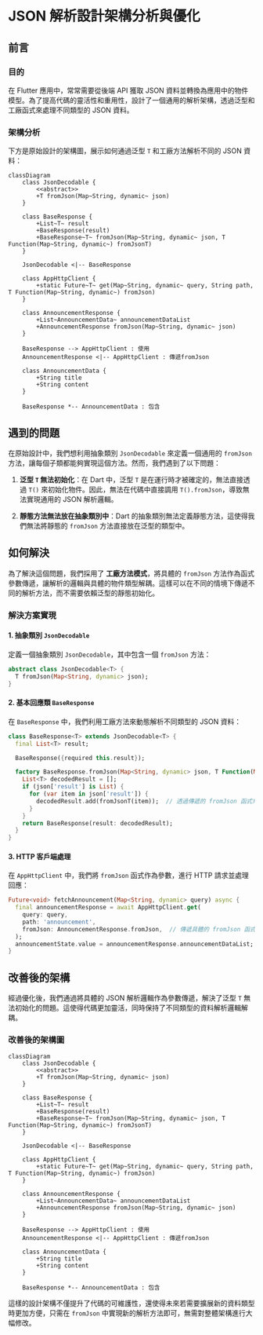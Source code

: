 # JSON 解析設計架構分析與優化

## 前言

### 目的
在 Flutter 應用中，常常需要從後端 API 獲取 JSON 資料並轉換為應用中的物件模型。為了提高代碼的靈活性和重用性，設計了一個通用的解析架構，透過泛型和工廠函式來處理不同類型的 JSON 資料。


### 架構分析
下方是原始設計的架構圖，展示如何通過泛型 `T` 和工廠方法解析不同的 JSON 資料：

```mermaid
classDiagram
    class JsonDecodable {
        <<abstract>>
        +T fromJson(Map~String, dynamic~ json)
    }

    class BaseResponse {
        +List~T~ result
        +BaseResponse(result)
        +BaseResponse~T~ fromJson(Map~String, dynamic~ json, T Function(Map~String, dynamic~) fromJsonT)
    }

    JsonDecodable <|-- BaseResponse

    class AppHttpClient {
        +static Future~T~ get(Map~String, dynamic~ query, String path, T Function(Map~String, dynamic~) fromJson)
    }

    class AnnouncementResponse {
        +List~AnnouncementData~ announcementDataList
        +AnnouncementResponse fromJson(Map~String, dynamic~ json)
    }

    BaseResponse --> AppHttpClient : 使用
    AnnouncementResponse <|-- AppHttpClient : 傳遞fromJson

    class AnnouncementData {
        +String title
        +String content
    }

    BaseResponse *-- AnnouncementData : 包含
```

## 遇到的問題
在原始設計中，我們想利用抽象類別 `JsonDecodable` 來定義一個通用的 `fromJson` 方法，讓每個子類都能夠實現這個方法。然而，我們遇到了以下問題：

1. **泛型 `T` 無法初始化**：在 Dart 中，泛型 `T` 是在運行時才被確定的，無法直接透過 `T()` 來初始化物件。因此，無法在代碼中直接調用 `T().fromJson`，導致無法實現通用的 JSON 解析邏輯。

2. **靜態方法無法放在抽象類別中**：Dart 的抽象類別無法定義靜態方法，這使得我們無法將靜態的 `fromJson` 方法直接放在泛型的類型中。

## 如何解決
為了解決這個問題，我們採用了 **工廠方法模式**，將具體的 `fromJson` 方法作為函式參數傳遞，讓解析的邏輯與具體的物件類型解耦。這樣可以在不同的情境下傳遞不同的解析方法，而不需要依賴泛型的靜態初始化。

### 解決方案實現
#### 1. 抽象類別 `JsonDecodable`
定義一個抽象類別 `JsonDecodable`，其中包含一個 `fromJson` 方法：

```dart
abstract class JsonDecodable<T> {
  T fromJson(Map<String, dynamic> json);
}
```

#### 2. 基本回應類 `BaseResponse`
在 `BaseResponse` 中，我們利用工廠方法來動態解析不同類型的 JSON 資料：

```dart
class BaseResponse<T> extends JsonDecodable<T> {
  final List<T> result;

  BaseResponse({required this.result});

  factory BaseResponse.fromJson(Map<String, dynamic> json, T Function(Map<String, dynamic>) fromJsonT) {
    List<T> decodedResult = [];
    if (json['result'] is List) {
      for (var item in json['result']) {
        decodedResult.add(fromJsonT(item));  // 透過傳遞的 fromJson 函式來解析每一個 item
      }
    }
    return BaseResponse(result: decodedResult);
  }
}
```

#### 3. HTTP 客戶端處理
在 `AppHttpClient` 中，我們將 `fromJson` 函式作為參數，進行 HTTP 請求並處理回應：

```dart
Future<void> fetchAnnouncement(Map<String, dynamic> query) async {
  final announcementResponse = await AppHttpClient.get(
    query: query,
    path: 'announcement',
    fromJson: AnnouncementResponse.fromJson,  // 傳遞具體的 fromJson 函式
  );
  announcementState.value = announcementResponse.announcementDataList;
}
```

## 改善後的架構
經過優化後，我們通過將具體的 JSON 解析邏輯作為參數傳遞，解決了泛型 `T` 無法初始化的問題。這使得代碼更加靈活，同時保持了不同類型的資料解析邏輯解耦。

### 改善後的架構圖
```mermaid
classDiagram
    class JsonDecodable {
        <<abstract>>
        +T fromJson(Map~String, dynamic~ json)
    }

    class BaseResponse {
        +List~T~ result
        +BaseResponse(result)
        +BaseResponse~T~ fromJson(Map~String, dynamic~ json, T Function(Map~String, dynamic~) fromJsonT)
    }

    JsonDecodable <|-- BaseResponse

    class AppHttpClient {
        +static Future~T~ get(Map~String, dynamic~ query, String path, T Function(Map~String, dynamic~) fromJson)
    }

    class AnnouncementResponse {
        +List~AnnouncementData~ announcementDataList
        +AnnouncementResponse fromJson(Map~String, dynamic~ json)
    }

    BaseResponse --> AppHttpClient : 使用
    AnnouncementResponse <|-- AppHttpClient : 傳遞fromJson

    class AnnouncementData {
        +String title
        +String content
    }

    BaseResponse *-- AnnouncementData : 包含
```

這樣的設計架構不僅提升了代碼的可維護性，還使得未來若需要擴展新的資料類型時更加方便，只需在 `fromJson` 中實現新的解析方法即可，無需對整體架構進行大幅修改。
